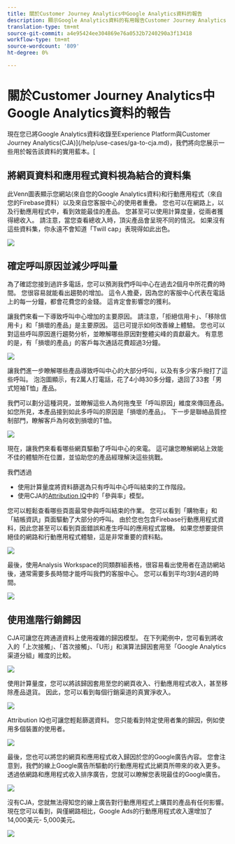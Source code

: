 ```yaml
---
title: 關於Customer Journey Analytics中Google Analytics資料的報告
description: 顯示Google Analytics資料的有用報告Customer Journey Analytics
translation-type: tm+mt
source-git-commit: a4e95424ee304869e76a0532b7240290a3f13418
workflow-type: tm+mt
source-wordcount: '809'
ht-degree: 0%

---
```



# 關於Customer Journey Analytics中Google Analytics資料的報告

現在您已將Google Analytics資料收錄至Experience Platform與Customer Journey Analytics(CJA)](/help/use-cases/ga-to-cja.md)，我們將向您展示一些用於報告該資料的實用藍本。[

## 將網頁資料和應用程式資料視為結合的資料集

此Venn圖表顯示您網站(來自您的Google Analytics資料)和行動應用程式（來自您的Firebase資料）以及來自您客服中心的使用者重疊。 您也可以在網路上，以及行動應用程式中，看到效能最佳的產品。 您甚至可以使用計算度量，從兩者獲得總收入。 請注意，當您查看總收入時，頂尖產品會呈現不同的情況。 如果沒有這些資料集，你永遠不會知道「Twill cap」表現得如此出色。

![](assets/combined-datasets.png)

## 確定呼叫原因並減少呼叫量

為了確認您接到過許多電話，您可以預測我們呼叫中心在過去2個月中所花費的時間。 您很容易就能看出趨勢的增加。 這令人擔憂，因為您的客服中心代表在電話上的每一分鐘，都會花費您的金錢。 這肯定會影響您的獲利。

讓我們來看一下導致呼叫中心增加的主要原因。 請注意，「拒絕信用卡」、「移除信用卡」和「損壞的產品」是主要原因。 這已可提示如何改善線上體驗。 您也可以對這些呼叫原因進行趨勢分析，並瞭解哪些原因對整體尖峰的貢獻最大。 有意思的是，有「損壞的產品」的客戶每次通話花費超過3分鐘。

![](assets/call-volume.png)

讓我們進一步瞭解哪些產品導致呼叫中心的大部分呼叫，以及有多少客戶撥打了這些呼叫。 泡泡圖顯示，有2萬人打電話，花了4小時30多分鐘，退回了33套「男式短袖T恤」產品。

我們可以劃分這種洞見，並瞭解這些人為何拖曳至「呼叫原因」維度來傳回產品。 如您所見，本產品接到如此多呼叫的原因是「損壞的產品」。 下一步是聯絡品質控制部門，瞭解客戶為何收到損壞的T恤。

![](assets/call-reason.png)

現在，讓我們來看看哪些網頁驅動了呼叫中心的來電。 這可讓您瞭解網站上效能不佳的體驗所在位置，並協助您的產品經理解決這些挑戰。

我們透過

* 使用計算量度將資料篩選為只有呼叫中心呼叫結束的工作階段。
* 使用CJA的[Attribution IQ](https://experienceleague.adobe.com/docs/analytics-platform/using/cja-workspace/attribution/models.html?lang=en#cja-workspace)中的「參與率」模型。

您可以輕鬆查看哪些頁面最常參與呼叫結束的作業。 您可以看到「購物車」和「結帳資訊」頁面驅動了大部分的呼叫。 由於您也包含Firebase行動應用程式資料，因此您甚至可以看到頁面錯誤和產生呼叫的應用程式當機。 如果您想要提供絕佳的網路和行動應用程式體驗，這是非常重要的資料點。

![](assets/contributing-pages.png)

最後，使用Analysis Workspace的同類群組表格，很容易看出使用者在造訪網站後，通常需要多長時間才能呼叫我們的客服中心。 您可以看到平均3到4週的時間。

![](assets/cohort.png)

## 使用進階行銷歸因

CJA可讓您在跨通道資料上使用複雜的歸因模型。 在下列範例中，您可看到將收入的「上次接觸」、「首次接觸」、「U形」和演算法歸因套用至「Google Analytics渠道分組」維度的比較。

![](assets/mktg-attribution.png)

使用計算量度，您可以將該歸因套用至您的網頁收入、行動應用程式收入，甚至移除產品退貨。 因此，您可以看到每個行銷渠道的真實淨收入。

![](assets/calc-metric.png)

Attribution IQ也可讓您輕鬆篩選資料。 您只能看到特定使用者集的歸因，例如使用多個裝置的使用者。

![](assets/filter.png)

最後，您也可以將您的網頁和應用程式收入歸因於您的Google廣告內容。 您會注意到，我們的線上Google廣告所驅動的行動應用程式比網頁所帶來的收入更多。 透過依網路和應用程式收入排序廣告，您就可以瞭解您表現最佳的Google廣告。

![](assets/google-ad.png)

沒有CJA，您就無法得知您的線上廣告對行動應用程式上購買的產品有任何影響。 現在您可以看到，與僅網路相比，Google Ads的行動應用程式收入還增加了14,000美元- 5,000美元。

![](assets/google-ad2.png)